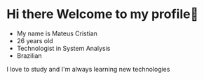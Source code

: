 
<h1>Hi there Welcome to my profile👋</h1>

<ul>
   <li>My name is Mateus Cristian</li>
   <li>26 years old</li>
   <li>Technologist in System Analysis</li>
   <li>Brazilian</li>
</ul>

<p>I love to study and I'm always learning new technologies</p>



